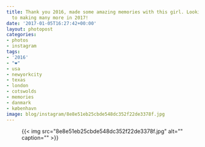 ```yaml
---
title: Thank you 2016, made some amazing memories with this girl. Looking forward
  to making many more in 2017!
date: '2017-01-05T16:27:42+00:00'
layout: photopost
categories:
- photos
- instagram
tags:
- '2016'
- "❤️"
- usa
- newyorkcity
- texas
- london
- cotswolds
- memories
- danmark
- københavn
image: blog/instagram/8e8e51eb25cbde548dc352f22de3378f.jpg
---
```


<figure class="photo photo--square">
  {{< img src="8e8e51eb25cbde548dc352f22de3378f.jpg" alt="" caption="" >}}

</figure>



